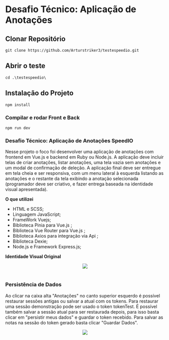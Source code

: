 # Desafio Técnico: Aplicação de Anotações

## Clonar Repositório
```
git clone https://github.com/Arturstriker3/testespeedio.git
```

## Abrir o teste
```
cd .\testespeedio\ 
```

## Instalação do Projeto
```
npm install
```

### Compilar e rodar Front e Back
```
npm run dev
```

### Desafio Técnico: Aplicação de Anotações SpeedIO 
 
 
 Nesse projeto o foco foi desenvolver uma aplicação de anotações com frontend em Vue.js e backend em Ruby ou Node.js. A aplicação deve incluir telas de criar anotações, listar anotações, uma tela vazia sem anotações e um modal de confirmação de deleção. A aplicação final deve ser entregue em tela cheia e ser responsiva, com um menu lateral à esquerda listando as anotações e o restante da tela exibindo a anotação selecionada (programador deve ser criativo, e fazer entrega baseada na identidade visual apresentada).
 
 **O que utilizei**
* HTML e SCSS;
* Linguagem JavaScript;
* FrameWork Vuejs;
* Biblioteca Pinia para Vue.js ;
* Biblioteca Vue Router para Vue.js ;
* Biblioteca Axios para integração via Api ;
* Biblioteca Dexie;
* Node.js e Framework Express.js;

**Identidade Visual Original**
<div align="center">
<img src="https://hypnotic-shawl-90c.notion.site/image/https%3A%2F%2Fprod-files-secure.s3.us-west-2.amazonaws.com%2F93aa38b6-ebb0-48c4-b27c-4457d0f9fff4%2F82c516e4-caac-45ae-b1e1-16b0b534c00f%2FUntitled.png?table=block&id=8039ca3d-9589-4646-9289-6bec627727a4&spaceId=93aa38b6-ebb0-48c4-b27c-4457d0f9fff4&width=2000&userId=&cache=v2" width="auto" height="auto" />
</div>
<br/>

### Persistência de Dados 
 
 Ao clicar na caixa alta "Anotações" no canto superior esquerdo é possível restaurar sessões antigas ou salvar a atual com os tokens. Para restaurar uma sessão demonstração pode ser usado o token tokenTest. É possível também salvar a sessão atual para ser restaurada depois, para isso basta clicar em "persistir meus dados" e guardar o token recebido. Para salvar as notas na sessão do token gerado basta clicar "Guardar Dados".

 <div align="center">
<img src="![image](https://github.com/Arturstriker3/testespeedio/assets/59231364/d8faa67f-5239-44b9-b181-bd596d3fd1b3)
" width="auto" height="auto" />
</div>
<br/>
